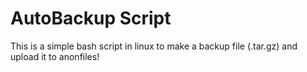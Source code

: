 # AutoBackup Script
 This is a simple bash script in linux to make a backup file (.tar.gz) and upload it to anonfiles!
